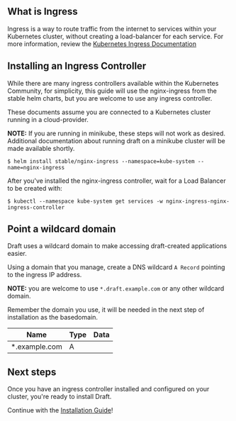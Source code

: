 ## What is Ingress

Ingress is a way to route traffic from the internet to services within your Kubernetes cluster,
without creating a load-balancer for each service. For more information, review the
[Kubernetes Ingress Documentation][Kubernetes Ingress Documentation]

## Installing an Ingress Controller

While there are many ingress controllers available within the Kubernetes Community, for
simplicity, this guide will use the nginx-ingress from the stable helm charts, but you are
welcome to use any ingress controller.

These documents assume you are connected to a Kubernetes cluster running in a cloud-provider.

**NOTE:** If you are running in minikube, these steps will not work as desired. Additional documentation
about running draft on a minikube cluster will be made available shortly.

```shell
$ helm install stable/nginx-ingress --namespace=kube-system --name=nginx-ingress
```

After you've installed the nginx-ingress controller, wait for a Load Balancer to be created with:

```shell
$ kubectl --namespace kube-system get services -w nginx-ingress-nginx-ingress-controller
```

## Point a wildcard domain

Draft uses a wildcard domain to make accessing draft-created applications easier.

Using a domain that you manage, create a DNS wildcard `A Record` pointing to the ingress IP address.

**NOTE:** you are welcome to use `*.draft.example.com` or any other wildcard domain.

Remember the domain you use, it will be needed in the next step of installation as the basedomain.

| Name          | Type | Data                    |
|---------------|------|-------------------------|
| *.example.com | A    | <ip address from above> |

## Next steps

Once you have an ingress controller installed and configured on your cluster, you're ready
to install Draft. 

Continue with the [Installation Guide][Installation Guide]!


[Installation Guide]: docs/install.md#install-draft
[Kubernetes Ingress Documentation]: https://kubernetes.io/docs/concepts/services-networking/ingress/